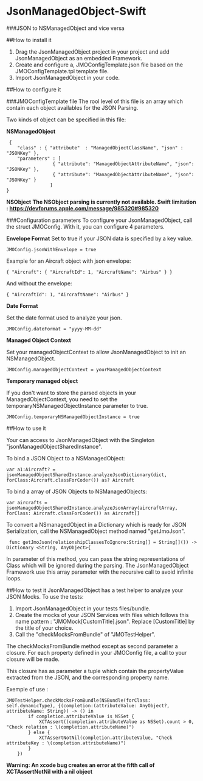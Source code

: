 JsonManagedObject-Swift
==============
###JSON to NSManagedObject and vice versa


##How to install it
1. Drag the JsonManagedObject project in your project and add JsonManagedObject as an embedded Framework.
2. Create and configure a, JMOConfigTemplate.json file based on the JMOConfigTemplate.tpl template file.
3. Import JsonManagedObject in your code.

##How to configure it

###JMOConfigTemplate file
The rool level of this file is an array which contain each object availables for the JSON Parsing.

Two kinds of object can be specified in this file:

**NSManagedObject**

     {
        "class" : { "attribute"  : "ManagedObjectClassName", "json" : "JSONKey" },
        "parameters" : [
                     { "attribute": "ManagedObjectAttributeName", "json": "JSONKey" },
                     { "attribute": "ManagedObjectAttributeName", "json": "JSONKey" }
                    ]
    }

**NSObject**
**The NSObject parsing is currently not available. Swift limitation : https://devforums.apple.com/message/985320#985320**


###Configuration parameters
To configure your JsonManagedObject, call the struct JMOConfig. With it, you can configure 4 parameters.

**Envelope Format**
Set to true if your JSON data is specified by a key value.

    JMOConfig.jsonWithEnvelope = true

Example for an Aircraft object with json envelope:

    { "Aircraft": { "AircraftId": 1, "AircraftName": "Airbus" } }

And without the envelope:

    { "AircraftId": 1, "AircraftName": "Airbus" }

**Date Format**

Set the date format used to analyze your json.

    JMOConfig.dateFormat = "yyyy-MM-dd"

**Managed Object Context**

Set your managedObjectContext to allow JsonManagedObject to init an NSManagedObject.

    JMOConfig.managedObjectContext = yourManagedObjectContext

**Temporary managed object**

If you don't want to store the parsed objects in your ManagedObjectContext, you need to set the temporaryNSManagedObjectInstance parameter to true.

    JMOConfig.temporaryNSManagedObjectInstance = true


##How to use it

Your can access to JsonManagedObject with the Singleton "jsonManagedObjectSharedInstance".

To bind a JSON Object to a NSManagedObject:

    var a1:Aircraft? = jsonManagedObjectSharedInstance.analyzeJsonDictionary(dict, forClass:Aircraft.classForCoder()) as? Aircraft

To bind a array of JSON Objects to NSManagedObjects:

    var aircrafts = jsonManagedObjectSharedInstance.analyzeJsonArray(aircraftArray, forClass: Aircraft.classForCoder()) as Aircraft[]

To convert a NSmanagedObject in a Dictionary which is ready for JSON Serialization, call the NSManagedObject method named "getJmoJson".
   
     func getJmoJson(relationshipClassesToIgnore:String[] = String[]()) -> Dictionary <String, AnyObject>{

In parameter of this method, you can pass the string representations of Class which will be ignored during the parsing.
The JsonManagedObject Framework use this array parameter with the recursive call to avoid infinite loops.


##How to test it
JsonManagedObject has a test helper to analyze your JSON Mocks.
To use the tests:

1. Import JsonManagedObject in your tests files/bundle.
2. Create the mocks of your JSON Services with files which follows this name pattern : "JMOMock[CustomTitle].json". Replace [CustomTitle] by the title of your choice.
3. Call the "checkMocksFromBundle" of "JMOTestHelper".

The checkMocksFromBundle method except as second parameter a closure. For each property defined in your JMOConfig file, a call to your closure will be made.

This closure has as parameter a tuple which contain the propertyValue extracted from the JSON, and the corresponding property name.

Exemple of use :

    JMOTestHelper.checkMocksFromBundle(NSBundle(forClass: self.dynamicType), {(completion:(attributeValue: AnyObject?, attributeName: String)) -> () in
            if completion.attributeValue is NSSet {
                XCTAssert((completion.attributeValue as NSSet).count > 0, "Check relation : \(completion.attributeName)")
            } else {
                XCTAssertNotNil(completion.attributeValue, "Check attributeKey : \(completion.attributeName)")
            }
        })
**Warning: An xcode bug creates an error at the fifth call of XCTAssertNotNil with a nil object**

